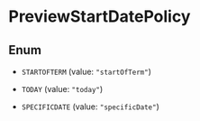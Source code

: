 

# PreviewStartDatePolicy

## Enum


* `STARTOFTERM` (value: `"startOfTerm"`)

* `TODAY` (value: `"today"`)

* `SPECIFICDATE` (value: `"specificDate"`)



